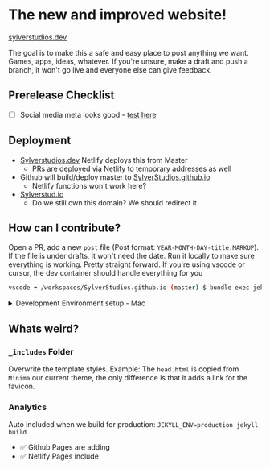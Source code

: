 # The new and improved website!

[sylverstudios.dev](https://sylverstudios.dev)

The goal is to make this a safe and easy place to post anything we want. Games, apps, ideas, whatever. If you're unsure, make a draft and push a branch, it won't go live and everyone else can give feedback.

## Prerelease Checklist

- [ ] Social media meta looks good - [test here](https://tweethunter.io/tweetpik/twitter-card-validator)

## Deployment

- [Sylverstudios.dev](https://sylverstudios.dev) Netlify deploys this from Master
  - PRs are deployed via Netlify to temporary addresses as well
- Github will build/deploy master to [SylverStudios.github.io](https://SylverStudios.github.io)
  - Netlify functions won't work here?
- [Sylverstud.io](https://sylverstud.io)
  - Do we still own this domain? We should redirect it

## How can I contribute?

Open a PR, add a new `post` file (Post format: `YEAR-MONTH-DAY-title.MARKUP`). If the file is under drafts, it won't need the date. Run it locally to make sure everything is working. Pretty straight forward. If you're using vscode or cursor, the dev container should handle everything for you

```bash
vscode ➜ /workspaces/SylverStudios.github.io (master) $ bundle exec jekyll serve --drafts
```

<details><summary>Development Environment setup - Mac</summary>
<p>

Are you me? Have you not properly setup ruby on your old mcBook? Some of these steps will relate to that issue, ignore if not applicable.

### Ruby Setup

We need `ruby` installed, at the correct version, to run `jekyll`.
In order to easily chose our ruby version, we will first install the tool [`rbenv`](https://github.com/rbenv/rbenv#installation).
(Important Note! You must complete all of the rbenv installation steps, including updating your bash_profile).

After install `rbenv`, we will use it to set up the version of ruby required by jekyll, namely ruby 2.6.0:

```bash
rbenv install 2.6.0
# Should see output regarding Downloading and Installing ruby 2.6.0
rbenv local 2.6.0
# Sets the ruby version to 2.6.0
ruby --version
# Should see output verifying that the ruby version is indeed 2.6.0
```

### Jekyll Setup

Next we will set up Jekyll's dependencies in this project specifically.

```bash
cd to/the/project # top-level
# install jekyll & bundler
gem install jekyll bundler
# install dependencies tracked by bundler
bundle install
```

Voila! At this point the environment should support everything we need to develop.
You can verify this by running the main development command:

```bash
# Run in dev mode, displays drafts
bundle exec jekyll serve --drafts
```

</p>
</details>

## Whats weird?

### `_includes` Folder

Overwrite the template styles.
Example: The `head.html` is copied from `Minima` our current theme, the only difference is that it adds a link for the favicon.

### Analytics

Auto included when we build for production: `JEKYLL_ENV=production jekyll build`

- ✅ Github Pages are adding
- ✅ Netlify Pages include
